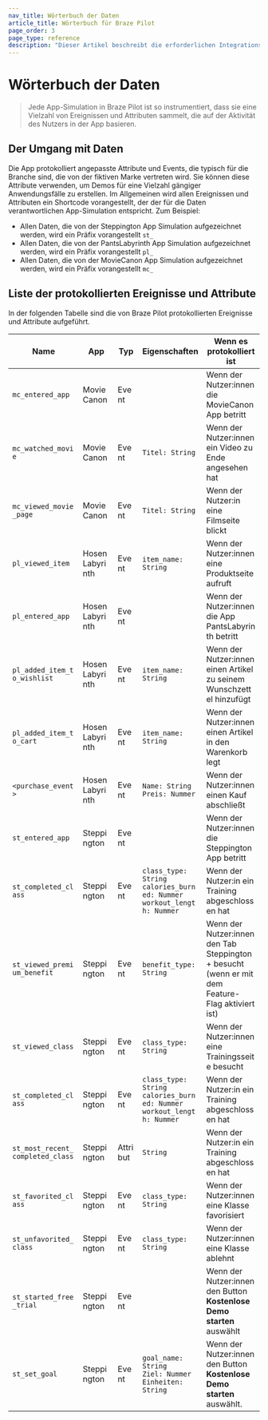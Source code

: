 ```yaml
---
nav_title: Wörterbuch der Daten
article_title: Wörterbuch für Braze Pilot
page_order: 3
page_type: reference
description: "Dieser Artikel beschreibt die erforderlichen Integrationsschritte für Ihre Entwicklerabteilung."
---
```


# Wörterbuch der Daten

> Jede App-Simulation in Braze Pilot ist so instrumentiert, dass sie eine Vielzahl von Ereignissen und Attributen sammelt, die auf der Aktivität des Nutzers in der App basieren. 

## Der Umgang mit Daten

Die App protokolliert angepasste Attribute und Events, die typisch für die Branche sind, die von der fiktiven Marke vertreten wird. Sie können diese Attribute verwenden, um Demos für eine Vielzahl gängiger Anwendungsfälle zu erstellen.
Im Allgemeinen wird allen Ereignissen und Attributen ein Shortcode vorangestellt, der der für die Daten verantwortlichen App-Simulation entspricht. Zum Beispiel:

- Allen Daten, die von der Steppington App Simulation aufgezeichnet werden, wird ein Präfix vorangestellt `st_`
- Allen Daten, die von der PantsLabyrinth App Simulation aufgezeichnet werden, wird ein Präfix vorangestellt `pl_`
- Allen Daten, die von der MovieCanon App Simulation aufgezeichnet werden, wird ein Präfix vorangestellt `mc_`

## Liste der protokollierten Ereignisse und Attribute

In der folgenden Tabelle sind die von Braze Pilot protokollierten Ereignisse und Attribute aufgeführt.

<style>
table td {
    word-break: break-word;
}
th:nth-child(1), td:nth-child(1) {
    width: 32%;
}
th:nth-child(2), td:nth-child(2) {
    width: 15%;
}
th:nth-child(3), td:nth-child(3) {
    width: 10%;
}
th:nth-child(4), td:nth-child(4) {
    width: 20%;
}
th:nth-child(5), td:nth-child(5) {
    width: 28%;
}
</style>

<table>
    <thead>
        <tr>
            <th>Name</th>
            <th>App</th>
            <th>Typ</th>
            <th>Eigenschaften</th>
            <th>Wenn es protokolliert ist</th>
        </tr>
    </thead>
    <tbody>
        <tr>
            <td><code>mc_entered_app</code></td>
            <td>MovieCanon</td>
            <td>Event</td>
            <td></td>
            <td>Wenn der Nutzer:innen die MovieCanon App betritt</td>
        </tr>
        <tr>
            <td><code>mc_watched_movie</code></td>
            <td>MovieCanon</td>
            <td>Event</td>
            <td><code>Titel: String</code></td>
            <td>Wenn der Nutzer:innen ein Video zu Ende angesehen hat</td>
        </tr>
        <tr>
            <td><code>mc_viewed_movie_page</code></td>
            <td>MovieCanon</td>
            <td>Event</td>
            <td><code>Titel: String</code></td>
            <td>Wenn der Nutzer:in eine Filmseite blickt</td>
        </tr>
        <tr>
            <td><code>pl_viewed_item</code></td>
            <td>HosenLabyrinth</td>
            <td>Event</td>
            <td><code>item_name: String</code></td>
            <td>Wenn der Nutzer:innen eine Produktseite aufruft</td>
        </tr>
        <tr>
            <td><code>pl_entered_app</code></td>
            <td>HosenLabyrinth</td>
            <td>Event</td>
            <td></td>
            <td>Wenn der Nutzer:innen die App PantsLabyrinth betritt</td>
        </tr>
        <tr>
            <td><code>pl_added_item_to_wishlist</code></td>
            <td>HosenLabyrinth</td>
            <td>Event</td>
            <td><code>item_name: String</code></td>
            <td>Wenn der Nutzer:innen einen Artikel zu seinem Wunschzettel hinzufügt</td>
        </tr>
        <tr>
            <td><code>pl_added_item_to_cart</code></td>
            <td>HosenLabyrinth</td>
            <td>Event</td>
            <td><code>item_name: String</code></td>
            <td>Wenn der Nutzer:innen einen Artikel in den Warenkorb legt</td>
        </tr>
        <tr>
            <td><code>&lt;purchase_event></code></td>
            <td>HosenLabyrinth</td>
            <td>Event</td>
            <td><code>Name: String</code><br><code>Preis: Nummer</code></td>
            <td>Wenn der Nutzer:innen einen Kauf abschließt</td>
        </tr>
        <tr>
            <td><code>st_entered_app</code></td>
            <td>Steppington</td>
            <td>Event</td>
            <td></td>
            <td>Wenn der Nutzer:innen die Steppington App betritt</td>
        </tr>
        <tr>
            <td><code>st_completed_class</code></td>
            <td>Steppington</td>
            <td>Event</td>
            <td><code>class_type: String</code><br><code>calories_burned: Nummer</code><br><code>workout_length: Nummer</code></td>
            <td>Wenn der Nutzer:in ein Training abgeschlossen hat</td>
        </tr>
        <tr>
            <td><code>st_viewed_premium_benefit</code></td>
            <td>Steppington</td>
            <td>Event</td>
            <td><code>benefit_type: String</code></td>
            <td>Wenn der Nutzer:innen den Tab Steppington+ besucht (wenn er mit dem Feature-Flag aktiviert ist)</td>
        </tr>
        <tr>
            <td><code>st_viewed_class</code></td>
            <td>Steppington</td>
            <td>Event</td>
            <td><code>class_type: String</code></td>
            <td>Wenn der Nutzer:innen eine Trainingsseite besucht</td>
        </tr>
        <tr>
            <td><code>st_completed_class</code></td>
            <td>Steppington</td>
            <td>Event</td>
            <td><code>class_type: String</code><br><code>calories_burned: Nummer</code><br><code>workout_length: Nummer</code></td>
            <td>Wenn der Nutzer:in ein Training abgeschlossen hat</td>
        </tr>
        <tr>
            <td><code>st_most_recent_completed_class</code></td>
            <td>Steppington</td>
            <td>Attribut</td>
            <td><code>String</code></td>
            <td>Wenn der Nutzer:in ein Training abgeschlossen hat</td>
        </tr>
        <tr>
            <td><code>st_favorited_class</code></td>
            <td>Steppington</td>
            <td>Event</td>
            <td><code>class_type: String</code></td>
            <td>Wenn der Nutzer:innen eine Klasse favorisiert</td>
        </tr>
        <tr>
            <td><code>st_unfavorited_class</code></td>
            <td>Steppington</td>
            <td>Event</td>
            <td><code>class_type: String</code></td>
            <td>Wenn der Nutzer:innen eine Klasse ablehnt</td>
        </tr>
        <tr>
            <td><code>st_started_free_trial</code></td>
            <td>Steppington</td>
            <td>Event</td>
            <td></td>
            <td>Wenn der Nutzer:innen den Button <strong>Kostenlose Demo starten</strong> auswählt</td>
        </tr>
        <tr>
            <td><code>st_set_goal</code></td>
            <td>Steppington</td>
            <td>Event</td>
            <td><code>goal_name: String</code><br><code>Ziel: Nummer</code><br><code>Einheiten: String</code></td>
            <td>Wenn der Nutzer:innen den Button <strong>Kostenlose Demo starten</strong> auswählt.</td>
        </tr>
    </tbody>
</table>
